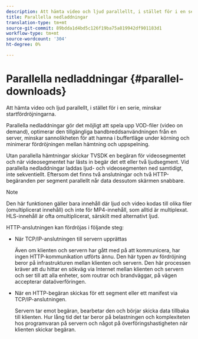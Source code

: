 ```yaml
---
description: Att hämta video och ljud parallellt, i stället för i en serie, minskar startfördröjningarna.
title: Parallella nedladdningar
translation-type: tm+mt
source-git-commit: 89bdda1d4bd5c126f19ba75a819942df901183d1
workflow-type: tm+mt
source-wordcount: '304'
ht-degree: 0%

---
```



# Parallella nedladdningar {#parallel-downloads}

Att hämta video och ljud parallellt, i stället för i en serie, minskar startfördröjningarna.

Parallella nedladdningar gör det möjligt att spela upp VOD-filer (video on demand), optimerar den tillgängliga bandbreddsanvändningen från en server, minskar sannolikheten för att hamna i buffertläge under körning och minimerar fördröjningen mellan hämtning och uppspelning.

<!-- 

Removed as part of "no DASH use cases" for 2.5.1, May 31st, 2017 release.
<p>Parallel downloads allows DASH video-on-demand (VOD) files to be played, optimizes the available bandwidth usage from a server, lowers the probability of getting into buffer under-run situations, and minimizes the delay between download and playback. </p>

 -->

Utan parallella hämtningar skickar TVSDK en begäran för videosegmentet och när videosegmentet har lästs in begär det ett eller två ljudsegment. Vid parallella nedladdningar laddas ljud- och videosegmenten ned samtidigt, inte sekventiellt. Eftersom det finns två anslutningar och två HTTP-begäranden per segment parallellt når data dessutom skärmen snabbare.

>[!NOTE]
>
>Den här funktionen gäller bara innehåll där ljud och video kodas till olika filer (omultiplicerat innehåll) och inte för MP4-innehåll, som alltid är multiplexat. HLS-innehåll är ofta omultiplicerat, särskilt med alternativt ljud.

<!-- 

See comment above (DASH use case removed).
  This feature applies only to content where the audio and video are encoded into different files (unmuxed content) and does not apply to MP4 content, which is always muxed. Most DASH content is unmuxed, and HLS content is often unmuxed, especially with alternate audio. 
-->

HTTP-anslutningen kan fördröjas i följande steg:

* När TCP/IP-anslutningen till servern upprättas

   Även om klienten och servern har gått med på att kommunicera, har ingen HTTP-kommunikation utförts ännu. Den här typen av fördröjning beror på infrastrukturen mellan klienten och servern. Den här processen kräver att du hittar en sökväg via Internet mellan klienten och servern och ser till att alla enheter, som routrar och brandväggar, på vägen accepterar dataöverföringen.
* När en HTTP-begäran skickas för ett segment eller ett manifest via TCP/IP-anslutningen.

   Servern tar emot begäran, bearbetar den och börjar skicka data tillbaka till klienten. Hur lång tid det tar beror på belastningen och komplexiteten hos programvaran på servern och något på överföringshastigheten när klienten skickar begäran.

